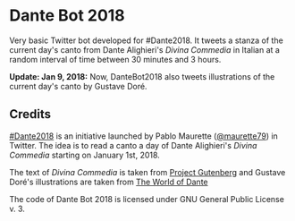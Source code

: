 # Dante Bot 2018
Very basic Twitter bot developed for #Dante2018. It tweets a
stanza of the current day's canto from Dante Alighieri's *Divina Commedia*
in Italian at a random interval of time between 30 minutes and 3 hours.

**Update: Jan 9, 2018:** Now, DanteBot2018 also tweets illustrations of the
current day's canto by Gustave Doré.

## Credits

 [\#Dante2018](https://twitter.com/search?q=%23Dante2018&src=typd) is an
 initiative launched by Pablo Maurette
 ([@maurette79](http://twitter.com/maurette79)) in Twitter.
The idea is to read a canto a day of Dante Alighieri's *Divina Commedia*
starting on January 1st, 2018.

The text of *Divina Commedia* is taken from
[Project Gutenberg](http://www.gutenberg.org/ebooks/1012)
and Gustave Doré's illustrations are taken from [The World of
Dante](http://www.worldofdante.org/gallery_dore.html)

The code of Dante Bot 2018 is licensed under GNU General Public License v. 3.
